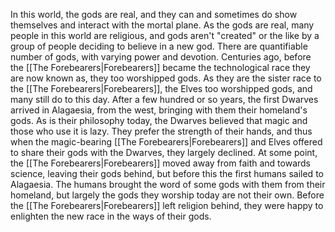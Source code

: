In this world, the gods are real, and they can and sometimes do show themselves and interact with the mortal plane. As the gods are real, many people in this world are religious, and gods aren't "created" or the like by a group of people deciding to believe in a new god. There are quantifiable number of gods, with varying power and devotion. Centuries ago, before the [[The Forebearers|Forebearers]] became the technological race they are now known as, they too worshipped gods. As they are the sister race to the [[The Forebearers|Forebearers]], the Elves too worshipped gods, and many still do to this day. After a few hundred or so years, the first Dwarves arrived in Alagaesia, from the west, bringing with them their homeland's gods. As is their philosophy today, the Dwarves believed that magic and those who use it is lazy. They prefer the strength of their hands, and thus when the magic-bearing [[The Forebearers|Forebearers]] and Elves offered to share their gods with the Dwarves, they largely declined. At some point, the [[The Forebearers|Forebearers]] moved away from faith and towards science, leaving their gods behind, but before this the first humans sailed to Alagaesia. The humans brought the word of some gods with them from their homeland, but largely the gods they worship today are not their own. Before the [[The Forebearers|Forebearers]] left religion behind, they were happy to enlighten the new race in the ways of their gods. 